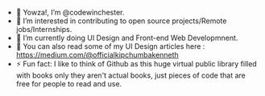 - 👋 Yowza!, I’m @codewinchester.
- 👀 I’m interested in contributing to open source projects/Remote jobs/Internships.
- 🌱 I’m currently doing UI Design and Front-end Web Developmnent.
- 📖 You can also read some of  my UI Design articles here : https://medium.com/@officialkipchumbakenneth
- ⚡ Fun fact: I like to think of Github as this huge virtual public library filled with books only they aren't actual books, just pieces of code that are free for people to read and use.  

<!---
codewinchester/codewinchester is a ✨ special ✨ repository because its `README.md` (this file) appears on your GitHub profile.
You can click the Preview link to take a look at your changes.
--->
